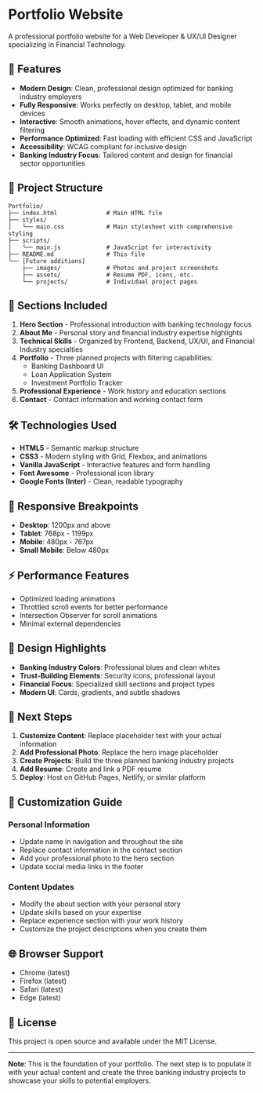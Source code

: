 # Portfolio Website

A professional portfolio website for a Web Developer & UX/UI Designer specializing in Financial Technology.

## 🚀 Features

- **Modern Design**: Clean, professional design optimized for banking industry employers
- **Fully Responsive**: Works perfectly on desktop, tablet, and mobile devices
- **Interactive**: Smooth animations, hover effects, and dynamic content filtering
- **Performance Optimized**: Fast loading with efficient CSS and JavaScript
- **Accessibility**: WCAG compliant for inclusive design
- **Banking Industry Focus**: Tailored content and design for financial sector opportunities

## 📁 Project Structure

```
Portfolio/
├── index.html              # Main HTML file
├── styles/
│   └── main.css            # Main stylesheet with comprehensive styling
├── scripts/
│   └── main.js             # JavaScript for interactivity
├── README.md               # This file
└── [Future additions]
    ├── images/             # Photos and project screenshots
    ├── assets/             # Resume PDF, icons, etc.
    └── projects/           # Individual project pages
```

## 🎯 Sections Included

1. **Hero Section** - Professional introduction with banking technology focus
2. **About Me** - Personal story and financial industry expertise highlights
3. **Technical Skills** - Organized by Frontend, Backend, UX/UI, and Financial Industry specialties
4. **Portfolio** - Three planned projects with filtering capabilities:
   - Banking Dashboard UI
   - Loan Application System
   - Investment Portfolio Tracker
5. **Professional Experience** - Work history and education sections
6. **Contact** - Contact information and working contact form

## 🛠 Technologies Used

- **HTML5** - Semantic markup structure
- **CSS3** - Modern styling with Grid, Flexbox, and animations
- **Vanilla JavaScript** - Interactive features and form handling
- **Font Awesome** - Professional icon library
- **Google Fonts (Inter)** - Clean, readable typography

## 📱 Responsive Breakpoints

- **Desktop**: 1200px and above
- **Tablet**: 768px - 1199px
- **Mobile**: 480px - 767px
- **Small Mobile**: Below 480px

## ⚡ Performance Features

- Optimized loading animations
- Throttled scroll events for better performance
- Intersection Observer for scroll animations
- Minimal external dependencies

## 🎨 Design Highlights

- **Banking Industry Colors**: Professional blues and clean whites
- **Trust-Building Elements**: Security icons, professional layout
- **Financial Focus**: Specialized skill sections and project types
- **Modern UI**: Cards, gradients, and subtle shadows

## 🚀 Next Steps

1. **Customize Content**: Replace placeholder text with your actual information
2. **Add Professional Photo**: Replace the hero image placeholder
3. **Create Projects**: Build the three planned banking industry projects
4. **Add Resume**: Create and link a PDF resume
5. **Deploy**: Host on GitHub Pages, Netlify, or similar platform

## 📝 Customization Guide

### Personal Information
- Update name in navigation and throughout the site
- Replace contact information in the contact section
- Add your professional photo to the hero section
- Update social media links in the footer

### Content Updates
- Modify the about section with your personal story
- Update skills based on your expertise
- Replace experience section with your work history
- Customize the project descriptions when you create them

## 🌐 Browser Support

- Chrome (latest)
- Firefox (latest)
- Safari (latest)
- Edge (latest)

## 📄 License

This project is open source and available under the MIT License.

---

**Note**: This is the foundation of your portfolio. The next step is to populate it with your actual content and create the three banking industry projects to showcase your skills to potential employers.
